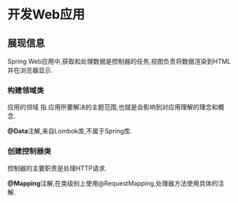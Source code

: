 # 开发Web应用

## 展现信息

Spring Web应用中,获取和处理数据是控制器的任务,视图负责将数据渲染到HTML并在浏览器显示.

### 构建领域类

应用的领域 指 应用所要解决的主题范围,也就是会影响到对应用理解的理念和概念.

**@Data**注解,来自Lombok库,不属于Spring库.

### 创建控制器类

控制器的主要职责是处理HTTP请求.

**@Mapping**注解,在类级别上使用@RequestMapping,处理器方法使用具体的注解.